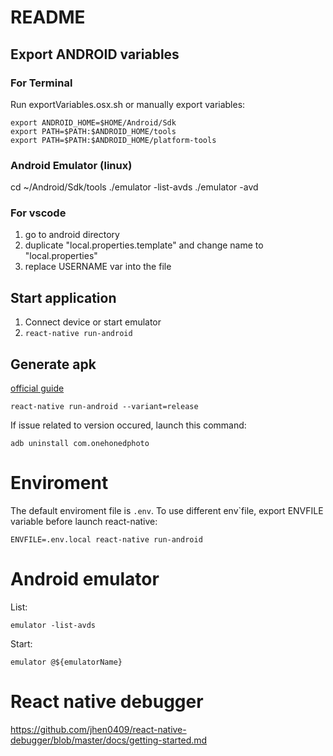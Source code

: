 # README

## Export ANDROID variables

### For Terminal
Run exportVariables.osx.sh or manually export variables:

```
export ANDROID_HOME=$HOME/Android/Sdk
export PATH=$PATH:$ANDROID_HOME/tools
export PATH=$PATH:$ANDROID_HOME/platform-tools
```

### Android Emulator (linux)

cd ~/Android/Sdk/tools
./emulator -list-avds
./emulator -avd <name>


### For vscode
1. go to android directory
1. duplicate "local.properties.template" and change name to "local.properties"
1. replace USERNAME var into the file

## Start application
1. Connect device or start emulator
1. ```react-native run-android```


## Generate apk
[official guide](https://facebook.github.io/react-native/docs/signed-apk-android.html)

```
react-native run-android --variant=release
```

If issue related to version occured, launch this command:
```
adb uninstall com.onehonedphoto
```

# Enviroment
The default enviroment file is ```.env```. To use different env`file,
export ENVFILE variable before launch react-native:
```
ENVFILE=.env.local react-native run-android
```

# Android emulator
List:
```
emulator -list-avds
```

Start:
```
emulator @${emulatorName}
```

# React native debugger
https://github.com/jhen0409/react-native-debugger/blob/master/docs/getting-started.md